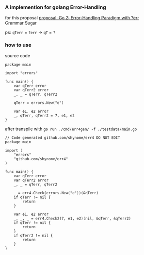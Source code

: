 ### A implemention for golang Error-Handling

for this proposal [proposal: Go 2: Error-Handling Paradigm with ?err Grammar Sugar](https://github.com/golang/go/issues/60779)

ps: `qTerr` = `?err` -> `qT` = `?`

### how to use

source code

```golang
package main

import "errors"

func main() {
	var qTerr error
	var qTerr2 error
	_, _ = qTerr, qTerr2

	qTerr = errors.New("e")

	var e1, e2 error
	_, qTerr, qTerr2 = 7, e1, e2
}

```

after transpile with `go run ./cmd/err4gen/ -f ./testdata/main.go`

```golang
// Code generated github.com/shynome/err4 DO NOT EDIT
package main

import (
	"errors"
	"github.com/shynome/err4"
)

func main() {
	var qTerr error
	var qTerr2 error
	_, _ = qTerr, qTerr2

	_ = err4.Check(errors.New("e"))(&qTerr)
	if qTerr != nil {
		return
	}

	var e1, e2 error
	_, _, _ = err4.Check2(7, e1, e2)(nil, &qTerr, &qTerr2)
	if qTerr != nil {
		return
	}
	if qTerr2 != nil {
		return
	}
}

```
